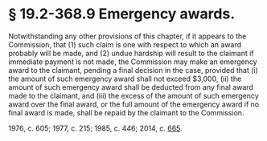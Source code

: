 # § 19.2-368.9 Emergency awards.

<p>Notwithstanding any other provisions of this chapter, if it appears to the Commission, that (1) such claim is one with respect to which an award probably will be made, and (2) undue hardship will result to the claimant if immediate payment is not made, the Commission may make an emergency award to the claimant, pending a final decision in the case, provided that (i) the amount of such emergency award shall not exceed $3,000, (ii) the amount of such emergency award shall be deducted from any final award made to the claimant, and (iii) the excess of the amount of such emergency award over the final award, or the full amount of the emergency award if no final award is made, shall be repaid by the claimant to the Commission.</p><p>1976, c. 605; 1977, c. 215; 1985, c. 446; 2014, c. <a href='http://lis.virginia.gov/cgi-bin/legp604.exe?141+ful+CHAP0665'>665</a>.</p>